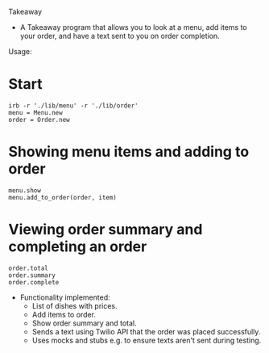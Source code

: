 Takeaway 
* A Takeaway program that allows you to look at a menu, add items to your order, and have a text sent to you on order completion.

Usage:

# Start
```
irb -r './lib/menu' -r './lib/order'
menu = Menu.new
order = Order.new
```
# Showing menu items and adding to order
```
menu.show
menu.add_to_order(order, item)
```
# Viewing order summary and completing an order
```
order.total
order.summary
order.complete
```

* Functionality implemented:
  * List of dishes with prices.
  * Add items to order.
  * Show order summary and total.
  * Sends a text using Twilio API that the order was placed successfully.
  * Uses mocks and stubs e.g. to ensure texts aren't sent during testing.
